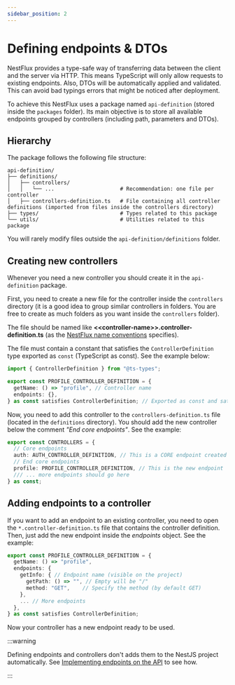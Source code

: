 ```yaml
---
sidebar_position: 2
---
```


# Defining endpoints & DTOs

NestFlux provides a type-safe way of transferring data between the client and the server via HTTP. This means TypeScript will only allow requests to existing endpoints. Also, DTOs will be automatically applied and validated. This can avoid bad typings errors that might be noticed after deployment.

To achieve this NestFlux uses a package named `api-definition` (stored inside the `packages` folder). Its main objective is to store all available endpoints grouped by controllers (including path, parameters and DTOs).

## Hierarchy

The package follows the following file structure:

```text
api-definition/
├── definitions/
│   ├── controllers/
│   │   └── ...                     # Recommendation: one file per controller
│   ├── controllers-definition.ts   # File containing all controller definitions (imported from files inside the controllers directory)
├── types/                          # Types related to this package
└── utils/                          # Utilities related to this package
```

You will rarely modify files outside the `api-definition/definitions` folder.

## Creating new controllers

Whenever you need a new controller you should create it in the `api-definition` package.

First, you need to create a new file for the controller inside the `controllers` directory (it is a good idea to group similar controllers in folders. You are free to create as much folders as you want inside the `controllers` folder).

The file should be named like **\<\<controller-name\>\>.controller-definition.ts** (as the [NestFlux name conventions](/docs/nestflux/naming.mdx) specifies).

The file must contain a constant that satisfies the `ControllerDefinition` type exported as `const` (TypeScript as const). See the example below:

```ts
import { ControllerDefinition } from "@ts-types";

export const PROFILE_CONTROLLER_DEFINITION = {
  getName: () => "profile", // Controller name
  endpoints: {},
} as const satisfies ControllerDefinition; // Exported as const and satisfying ControllerDefinition
```

Now, you need to add this controller to the `controllers-definition.ts` file (located in the `definitions` directory).
You should add the new controller below the comment *"End core endpoints"*. See the example:

```ts
export const CONTROLLERS = {
  // Core endpoints
  auth: AUTH_CONTROLLER_DEFINITION, // This is a CORE endpoint created by the scaffold. It should not be updated.
  // End core endpoints
  profile: PROFILE_CONTROLLER_DEFINITION, // This is the new endpoint
  /// ... more endpoints should go here
} as const;
```

## Adding endpoints to a controller

If you want to add an endpoint to an existing controller, you need to open the `*.controller-definition.ts` file that contains the controller definition. Then, just add the new endpoint inside the *endpoints* object. See the example:

```ts
export const PROFILE_CONTROLLER_DEFINITION = {
  getName: () => "profile",
  endpoints: {
    getInfo: { // Endpoint name (visible on the project)
      getPath: () => "", // Empty will be "/"
      method: "GET",    // Specify the method (by default GET)
    },
    ... // More endpoints
  },
} as const satisfies ControllerDefinition;

```

Now your controller has a new endpoint ready to be used.

:::warning

Defining endpoints and controllers don't adds them to the NestJS project automatically. See [Implementing endpoints on the API](/) to see how.

:::

